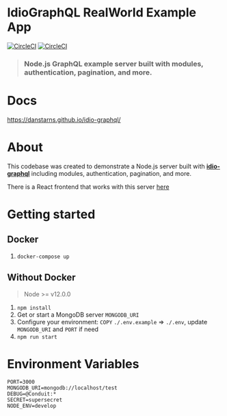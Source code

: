 # IdioGraphQL RealWorld Example App
[![CircleCI](https://circleci.com/gh/danstarns/idio-graphql-realworld-example-app/tree/master.svg?style=svg)](https://app.circleci.com/pipelines/github/danstarns/idio-graphql-realworld-example-app?branch=master)
[![CircleCI](https://img.shields.io/github/license/danstarns/idio-graphql)](https://github.com/danstarns/idio-graphql-realworld-example-app/blob/master/LICENSE)

> ### Node.js GraphQL example server built with modules, authentication, pagination, and more.


# Docs
https://danstarns.github.io/idio-graphql/


# About

This codebase was created to demonstrate a Node.js server built with [**idio-graphql**](https://danstarns.github.io/idio-graphql/) including modules, authentication, pagination, and more. 

There is a React frontend that works with this server [here](https://github.com/dostu/react-apollo-realworld-example-app)

# Getting started

## Docker
1. `docker-compose up`

## Without Docker 


> Node >= v12.0.0

1. `npm install`
2. Get or start a MongoDB server `MONGODB_URI`
3. Configure your environment: `COPY` `./.env.example` => `./.env`, update `MONGODB_URI` and `PORT` if need
4. `npm run start`

# Environment Variables

```
PORT=3000
MONGODB_URI=mongodb://localhost/test
DEBUG=@Conduit:*
SECRET=supersecret
NODE_ENV=develop
```